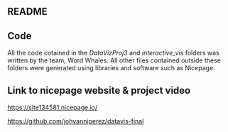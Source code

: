## README

Code
---
All the code cotained in the *DataVizProj3* and *interactive_vis* folders was written by the team, Word Whales. All other files contained outside these folders were generated using libraries and software such as Nicepage.

Link to nicepage website & project video
---
https://site134581.nicepage.io/

https://github.com/johvanniperez/datavis-final
